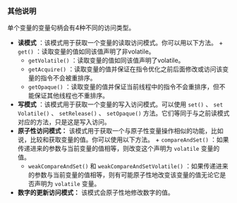 ### 其他说明

单个变量的变量句柄会有4种不同的访问类型。

+ **读模式** ：该模式用于获取一个变量的读取访问模式。你可以用以下方法。
      + `get()` ：读取变量的值如同该值声明了非volatile。
    + `getVolatile()` ：读取变量的值如同该值声明了volatile。
    + `getAcquire()` ：读取变量的值并保证在指令优化之前后面修改或访问该变量的指令不会被重排序。
    + `getOpaque()` ：读取变量的值并保证当前线程中的指令不会重排序，但不能保证其他线程也不重排序。  
+ **写模式** ：该模式用于获取一个变量的写入访问模式。可以使用 `set()` 、 `set Volatile()` 、 `setRelease()` 、 `setOpaque()` 方法。它们等同于与之前读模式对应的方法，只是这是写入访问。
+ **原子性访问模式：** 该模式用于获取一个与原子性变量操作相似的功能，比如说，比较和获取变量的值。你可以使用以下方法。
      + `compareAndSet()` ：如果传递进来的参数与当前变量的值相等，则改变这个声明为 `volatile` 变量的值。
    + `weakCompareAndSet()` 和 `weakCompareAndSetVolatile()` ：如果传递进来的参数与当前变量的值相等，则有可能原子性地改变该变量的值无论它是否声明为 `volatile` 变量。  
+ **数字的更新访问模式：** 该模式会原子性地修改数字的值。

